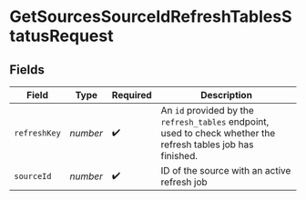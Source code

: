 # GetSourcesSourceIdRefreshTablesStatusRequest


## Fields

| Field                                                                                                         | Type                                                                                                          | Required                                                                                                      | Description                                                                                                   |
| ------------------------------------------------------------------------------------------------------------- | ------------------------------------------------------------------------------------------------------------- | ------------------------------------------------------------------------------------------------------------- | ------------------------------------------------------------------------------------------------------------- |
| `refreshKey`                                                                                                  | *number*                                                                                                      | :heavy_check_mark:                                                                                            | An `id` provided by the `refresh_tables` endpoint, used to check whether the refresh tables job has finished. |
| `sourceId`                                                                                                    | *number*                                                                                                      | :heavy_check_mark:                                                                                            | ID of the source with an active refresh job                                                                   |